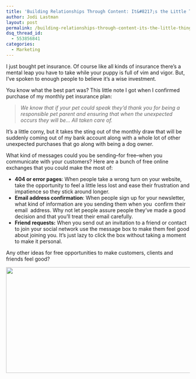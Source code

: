 ```yaml
---
title: 'Building Relationships Through Content: It&#8217;s the Little Things'
author: Jodi Lastman
layout: post
permalink: /building-relationships-through-content-its-the-little-things/
dsq_thread_id:
  - 553856841
categories:
  - Marketing
---
```

I just bought pet insurance. Of course like all kinds of insurance there&#8217;s a mental leap you have to take while your puppy is full of vim and vigor. But, I&#8217;ve spoken to enough people to believe it&#8217;s a wise investment.

You know what the best part was? This little note I got when I confirmed purchase of my monthly pet insurance plan:

> *We know that if your pet could speak they&#8217;d thank you for being a responsible pet parent and ensuring that when the unexpected occurs they will be&#8230; All taken care of.*

It&#8217;s a little corny, but it takes the sting out of the monthly draw that will be suddenly coming out of my bank account along with a whole lot of other unexpected purchases that go along with being a dog owner.

What kind of messages could you be sending&#8211;for free&#8211;when you communicate with your customers? Here are a bunch of free online exchanges that you could make the most of:

*   **404 or error pages**: When people take a wrong turn on your website, take the opportunity to feel a little less lost and ease their frustration and impatience so they stick around longer.
*   **Email address confirmation**: When people sign up for your newsletter, what kind of information are you sending them when you  confirm their email  address. Why not let people assure people they&#8217;ve made a good decision and that you&#8217;ll treat their email carefully.
*   **Friend requests:** When you send out an invitation to a friend or contact to join your social network use the message box to make them feel good about joining you. It&#8217;s just lazy to click the box without taking a moment to make it personal.

Any other ideas for free opportunities to make customers, clients and friends feel good?

<p style="text-align: center;">
  <a href="http://hypenotic.com/meaning-fulmarketing/8286/building-relationships-through-content-its-the-little-things/attachment/screen-shot-2012-01-26-at-3-01-21-pm" rel="attachment wp-att-8288"><img class="aligncenter" title="Screen shot 2012-01-26 at 3.01.21 PM" src="http://hypenotic.com/wordpress/wp-content/uploads/2012/01/Screen-shot-2012-01-26-at-3.01.21-PM.png" alt="" width="506" height="289" /></a><a href="http://hypenotic.com/meaning-fulmarketing/8286/building-relationships-through-content-its-the-little-things/attachment/screen-shot-2012-01-26-at-3-01-21-pm" rel="attachment wp-att-8288"><br /> </a>
</p>